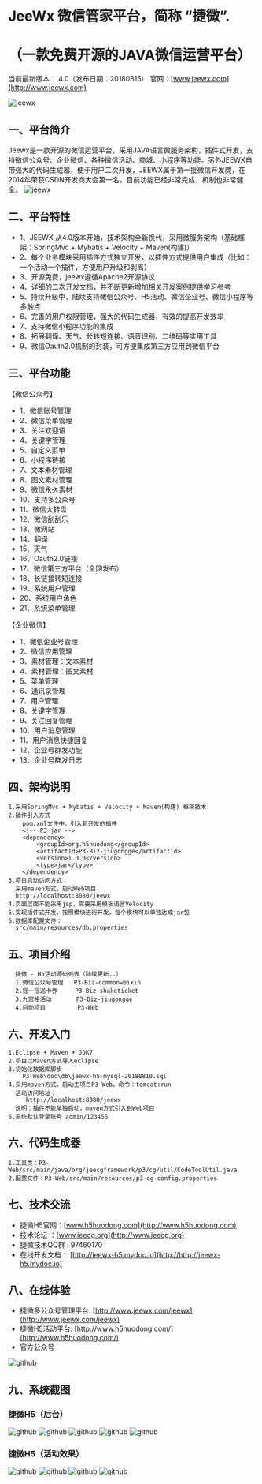 JeeWx 微信管家平台，简称 “捷微”.
===============
  （一款免费开源的JAVA微信运营平台）
===============
当前最新版本： 4.0（发布日期：20180815）
官网：[www.jeewx.com](http://www.jeewx.com) 

![jeewx](https://static.oschina.net/uploads/img/201807/26192621_ou91.png "jeewx")
<br>

一、平台简介
-----------------------------------
Jeewx是一款开源的微信运营平台，采用JAVA语言微服务架构，插件式开发，支持微信公众号、企业微信、各种微信活动、商城、小程序等功能。另外JEEWX自带强大的代码生成器，便于用户二次开发，JEEWX属于第一批微信开发商，在2014年荣获CSDN开发商大会第一名，目前功能已经非常完成，机制也非常健全。
![jeewx](https://static.oschina.net/uploads/img/201807/26193036_XzZ1.png "jeewx")

二、平台特性
-----------------------------------
* 	1、JEEWX 从4.0版本开始，技术架构全新换代，采用微服务架构（基础框架：SpringMvc + Mybatis + Velocity + Maven(构建)）
*   2、每个业务模块采用插件方式独立开发，以插件方式提供用户集成（比如：一个活动一个插件，方便用户升级和剥离）
*   3、开源免费，jeewx遵循Apache2开源协议
*   4、详细的二次开发文档，并不断更新增加相关开发案例提供学习参考
*   5、持续升级中，陆续支持微信公众号、H5活动、微信企业号、微信小程序等多触点
*   6、完善的用户权限管理，强大的代码生成器，有效的提高开发效率
*   7、支持微信小程序功能的集成
*   8、拓展翻译、天气、长转短连接、语音识别、二维码等实用工具
*   9、微信Oauth2.0机制的封装，可方便集成第三方应用到微信平台


三、平台功能
-----------------------------------

【微信公众号】
*   1、微信账号管理
*   2、微信菜单管理
*   3、关注欢迎语
*   4、关键字管理
*   5、自定义菜单
*   6、小程序链接
*   7、文本素材管理
*   8、图文素材管理
*   9、微信永久素材
*   10、支持多公众号
*   11、微信大转盘
*   12、微信刮刮乐
*   13、微网站
*   14、翻译
*   15、天气
*   16、Oauth2.0链接
*   17、微信第三方平台（全网发布）
*   18、长链接转短连接
*   19、系统用户管理
*   20、系统用户角色
*   21、系统菜单管理


【企业微信】
*   1、微信企业号管理
*   2、微信应用管理
*   3、素材管理：文本素材
*   4、素材管理：图文素材
*   5、菜单管理
*   6、通讯录管理
*   7、用户管理
*   8、关键字管理
*   9、关注回复管理
*   10、用户消息管理
*   11、用户消息快捷回复
*   12、企业号群发功能
*   13、企业号群发日志


四、架构说明
-----------------------------------
    1.采用SpringMvc + Mybatis + Velocity + Maven(构建) 框架技术
    2.插件引入方式
        pom.xml文件中，引入新开发的插件
        <!-- P3 jar -->
 	    <dependency>
			<groupId>org.h5huodong</groupId>
			<artifactId>P3-Biz-jiugongge</artifactId>
			<version>1.0.0</version>
			<type>jar</type>
		</dependency>
	3.项目启动访问方式：
	  采用maven方式，启动Web项目
      http://localhost:8080/jeewx
    4.页面层面不能采用jsp，需要采用模板语言Velocity
    5.实现插件式开发，按照模块进行开发，每个模块可以单独达成jar包
	6.数据库配置文件：
	  src/main/resources/db.properties


五、项目介绍
-----------------------------------
      捷微 - H5活动源码列表（陆续更新..）
	  1.微信公众号管理   P3-Biz-commonweixin
	  2.摇一摇送卡券     P3-Biz-shaketicket
	  3.九宫格活动       P3-Biz-jiugongge
	  4.启动项目         P3-Web


六、开发入门
-----------------------------------
	1.Eclipse + Maven + JDK7
    2.项目以Maven方式导入eclipse
	3.初始化数据库脚步
	    P3-Web\doc\db\jeewx-h5-mysql-20180810.sql
	4.采用maven方式，启动主项目P3-Web，命令：tomcat:run
      活动访问地址：
	     http://localhost:8080/jeewx
	  说明：插件不能单独启动，maven方式引入到Web项目
	5.系统默认登录账号 admin/123456
	  
	
六、代码生成器
-----------------------------------
	1.工具类：P3-Web/src/main/java/org/jeecgframework/p3/cg/util/CodeToolUtil.java
	2.配置文件：P3-Web/src/main/resources/p3-cg-config.properties
	
	
七、技术交流
-----------------------------------
* 捷微H5官网：[www.h5huodong.com](http://www.h5huodong.com)
* 技术论坛 ：[www.jeecg.org](http://www.jeecg.org)
* 捷微技术QQ群 : 97460170
* 在线开发文档： [http://jeewx-h5.mydoc.io](http://http://jeewx-h5.mydoc.io)


八、在线体验
-----------------------------------
*   捷微多公众号管理平台: [http://www.jeewx.com/jeewx](http://www.jeewx.com/jeewx)
*   捷微H5活动平台: [http://www.h5huodong.com/](http://www.h5huodong.com/)
*   官方公众号

![github](http://www.jeecg.org/data/attachment/forum/201601/25/180314mjvputsot6hhtvoa.jpg "jeewx521")


九、系统截图 
-----------------------------------
### 捷微H5（后台）
![github](https://static.oschina.net/uploads/img/201808/13105211_M0FW.png "jeecg")
![github](https://static.oschina.net/uploads/img/201808/13105211_AVY4.png "jeecg")
![github](https://static.oschina.net/uploads/img/201808/11172049_s7hH.png "jeecg")
![github](https://static.oschina.net/uploads/img/201808/11153109_73Aj.png "jeecg")
![github](https://static.oschina.net/uploads/img/201808/11221430_KZ1b.png "jeecg")

### 捷微H5（活动效果）
![github](http://www.jeecg.org/data/attachment/forum/201601/25/180710anjfgtn677nojgg0.png "jeecg")
![github](https://static.oschina.net/uploads/img/201808/13105211_lMFh.jpg "jeecg")
![github](http://www.jeecg.org/data/attachment/forum/201601/25/180500iwpg1agqm778wggp.png "jeecg")
![github](https://static.oschina.net/uploads/img/201808/11195358_bi9e.png "jeecg")
